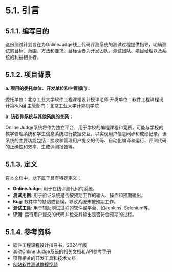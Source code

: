 # 5.1. 引言

## 5.1.1. 编写目的

这份测试计划旨在为OnlineJudge线上代码评测系统的测试过程提供指导，明确测试的目标、范围、方法和要求。目标读者为开发团队、测试团队、项目经理以及系统的利益相关者。

## 5.1.2. 项目背景

**a. 项目的委托单位、开发单位和主管部门：**

委托单位：北京工业大学软件工程课程设计授课老师
开发单位：软件工程课程设计第8小组
主管部门：北京工业大学计算机学院

**b. 该软件系统与其他系统的关系：**

Online Judge系统将作为独立平台，用于学校的编程课程和竞赛，可能与学校的教学管理系统和学生信息系统进行数据交互，以实现用户信息同步和成绩记录。该系统的主要功能包括：接收和管理用户提交的代码、自动化编译和运行、评测代码的正确性和效率、生成评测报告等。

## 5.1.3. 定义

在本文档中，以下属于具有特定定义：

- **OnlineJudge**: 用于在线评测代码的系统。
- **测试用例**: 用于验证系统是否按预期工作的输入、操作和预期输出。
- **Bug**: 软件中的缺陷或错误，导致系统未按预期工作。
- **测试工具**: 用于辅助测试过程的软件或平台，如Jenkins, Selenium等。
- **评测**: 运行用户提交的代码并检查其输出是否符合预期的过程。

## 5.1.4. 参考资料

- 软件工程课程设计指导书，2024年版
- 其他Online Judge系统的相关文档和API参考手册
- 项目相关的开发工具和技术文档
- [哔站软件测试教程视频](https://www.bilibili.com/video/BV1TP4y1J7BD/?p=6&vd_source=3da5860269efeca76dee5d0857f80128)
  